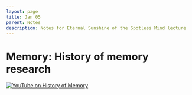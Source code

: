 ```yaml
---
layout: page
title: Jan 05
parent: Notes
description: Notes for Eternal Sunshine of the Spotless Mind lecture
---
```


# Memory: History of memory research

[![YouTube on History of Memory](https://img.youtube.com/vi/2to99YV2sRk/0.jpg)](https://www.youtube.com/watch?v=2to99YV2sRk)


